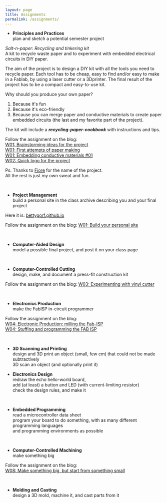 ```yaml
---
layout: page
title: Assignments
permalink: /assignments/
---
```


-  **Principles and Practices**  
plan and sketch a potential semester project

*Salt-n-paper: Recycling and tinkering kit*  
A kit to recycle waste paper and to experiment with embedded electrical circuits in DIY paper.

The aim of the project is to design a DIY kit with all the tools you need to recycle paper. Each tool has to be cheap, easy to find and/or easy to make in a Fablab, by using a laser cutter or a 3Dprinter. The final result of the project has to be a compact and easy-to-use kit.

Why should you produce your own paper?
1. Because it's fun
2. Because it's eco-friendly
3. Because you can merge paper and conductive materials to create paper embedded circuits (the last and my favorite part of the project).

The kit will include a ***recycling-paper-cookbook*** with instructions and tips.

Follow the assignment on the blog:  
[W01: Brainstorming ideas for the project](http://bettygorf.github.io/blog/2015/02/05/01.html)   
[W01: First attempts of paper making](http://bettygorf.github.io/blog/2015/02/05/02.html)  
[W01: Embedding conductive materials #01](http://bettygorf.github.io/blog/2015/02/06/02.html)  
[W02: Quick logo for the project](http://bettygorf.github.io/blog/2015/02/10/01.html)  

Ps.
Thanks to [Fiore](http://fabacademy.org/archives/2014/students/basile.fiore/) for the name of the project.  
All the rest is just my own sweat and fun.
  
 <br />
  
-  **Project Management**  
build a personal site in the class archive describing you and your final project

Here it is: [bettygorf.github.io](http://bettygorf.github.io)  

Follow the assignment on the blog: 
[W01: Build your personal site](http://bettygorf.github.io/blog/2015/02/05/03.html)
  
  <br />
  
-  **Computer-Aided Design**  
model a possible final project, and post it on your class page
  
  <br />
  
-  **Computer-Controlled Cutting**  
design, make, and document a press-fit construction kit

Follow the assignment on the blog: 
[W03: Experimenting with vinyl cutter](http://bettygorf.github.io/blog/2015/02/12/01.html)
  
 <br />
  
-  **Electronics Production**  
make the FabISP in-circuit programmer

Follow the assignment on the blog:  
[W04: Electronic Production: milling the Fab-ISP](http://bettygorf.github.io/blog/2015/03/15/01.html)  
[W04: Stuffing and programming the FAB ISP](http://bettygorf.github.io/blog/2015/03/16/02.html)
  
 <br />
  
-  **3D Scanning and Printing**    
design and 3D print an object (small, few cm) that could not be made subtractively   
3D scan an object (and optionally print it)

  
-  **Electronics Design**  
redraw the echo hello-world board,  
add (at least) a button and LED (with current-limiting resistor)  
check the design rules, and make it  
   
 <br />
  
  
-  **Embedded Programming**  
read a microcontroller data sheet  
program your board to do something, with as many different programming languages  
and programming environments as possible  
  
 <br />  
  
  
-  **Computer-Controlled Machining**  
make something big

Follow the assignment on the blog:  
[W08: Make something big, but start from something small](http://bettygorf.github.io/blog/2015/03/30/01.html)
  
  <br />
  
  
-  **Molding and Casting**  
design a 3D mold, machine it, and cast parts from it
  
  <br />
  
  
